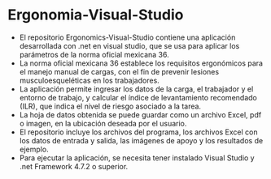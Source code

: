 # Ergonomia-Visual-Studio

- El repositorio Ergonomics-Visual-Studio contiene una aplicación desarrollada con .net en visual studio, que se usa para aplicar los parámetros de la norma oficial mexicana 36.
- La norma oficial mexicana 36 establece los requisitos ergonómicos para el manejo manual de cargas, con el fin de prevenir lesiones musculoesqueléticas en los trabajadores.
- La aplicación permite ingresar los datos de la carga, el trabajador y el entorno de trabajo, y calcular el índice de levantamiento recomendado (ILR), que indica el nivel de riesgo asociado a la tarea.
- La hoja de datos obtenida se puede guardar como un archivo Excel, pdf o imagen, en la ubicación deseada por el usuario.
- El repositorio incluye los archivos del programa, los archivos Excel con los datos de entrada y salida, las imágenes de apoyo y los resultados de ejemplo.
- Para ejecutar la aplicación, se necesita tener instalado Visual Studio y .net Framework 4.7.2 o superior.
